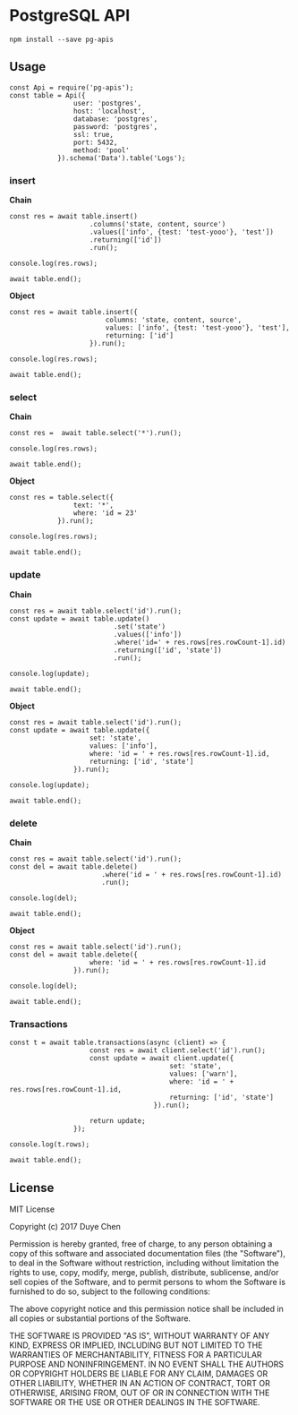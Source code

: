 PostgreSQL API
===============

    npm install --save pg-apis

Usage
--------

    const Api = require('pg-apis');
    const table = Api({
                    user: 'postgres',
                    host: 'localhost',
                    database: 'postgres',
                    password: 'postgres',
                    ssl: true,
                    port: 5432,
                    method: 'pool'
                }).schema('Data').table('Logs');

### insert

**Chain**

    const res = await table.insert()
                        .columns('state, content, source')
                        .values(['info', {test: 'test-yooo'}, 'test'])
                        .returning(['id'])
                        .run();
    
    console.log(res.rows);

    await table.end();

**Object**

    const res = await table.insert({
                            columns: 'state, content, source',
                            values: ['info', {test: 'test-yooo'}, 'test'],
                            returning: ['id']
                        }).run();

    console.log(res.rows);

    await table.end();

### select

**Chain**

    const res =  await table.select('*').run();

    console.log(res.rows);

    await table.end();

**Object**

    const res = table.select({
                    text: '*',
                    where: 'id = 23'
                }).run();

    console.log(res.rows);

    await table.end();

### update

**Chain**

    const res = await table.select('id').run();
    const update = await table.update()
                              .set('state')
                              .values(['info'])
                              .where('id=' + res.rows[res.rowCount-1].id)
                              .returning(['id', 'state'])
                              .run();

    console.log(update);

    await table.end();

**Object**

    const res = await table.select('id').run();
    const update = await table.update({
                        set: 'state',
                        values: ['info'],
                        where: 'id = ' + res.rows[res.rowCount-1].id,
                        returning: ['id', 'state']
                    }).run();

    console.log(update);

    await table.end();


### delete

**Chain**

    const res = await table.select('id').run();
    const del = await table.delete()
                           .where('id = ' + res.rows[res.rowCount-1].id)
                           .run();

    console.log(del);
    
    await table.end();

**Object**

    const res = await table.select('id').run();
    const del = await table.delete({
                        where: 'id = ' + res.rows[res.rowCount-1].id
                    }).run();

    console.log(del);
    
    await table.end();

### Transactions

    const t = await table.transactions(async (client) => {
                        const res = await client.select('id').run();
                        const update = await client.update({
                                            set: 'state',
                                            values: ['warn'],
                                            where: 'id = ' + res.rows[res.rowCount-1].id,
                                            returning: ['id', 'state']
                                        }).run();

                        return update;
                    });

    console.log(t.rows);

    await table.end();

License
--------

MIT License

Copyright (c) 2017 Duye Chen

Permission is hereby granted, free of charge, to any person obtaining a copy of this software and associated documentation files (the "Software"), to deal in the Software without restriction, including without limitation the rights to use, copy, modify, merge, publish, distribute, sublicense, and/or sell copies of the Software, and to permit persons to whom the Software is furnished to do so, subject to the following conditions:

The above copyright notice and this permission notice shall be included in all copies or substantial portions of the Software.

THE SOFTWARE IS PROVIDED "AS IS", WITHOUT WARRANTY OF ANY KIND, EXPRESS OR IMPLIED, INCLUDING BUT NOT LIMITED TO THE WARRANTIES OF MERCHANTABILITY, FITNESS FOR A PARTICULAR PURPOSE AND NONINFRINGEMENT. IN NO EVENT SHALL THE AUTHORS OR COPYRIGHT HOLDERS BE LIABLE FOR ANY CLAIM, DAMAGES OR OTHER LIABILITY, WHETHER IN AN ACTION OF CONTRACT, TORT OR OTHERWISE, ARISING FROM, OUT OF OR IN CONNECTION WITH THE SOFTWARE OR THE USE OR OTHER DEALINGS IN THE SOFTWARE.
